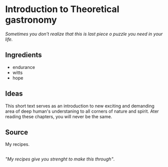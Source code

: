 # Introduction to Theoretical gastronomy
_Sometimes you don't realize that this is last piece o puzzle you need in your life._

## Ingredients
 * endurance
 * witts
 * hope

## Ideas
This short text serves as an introduction to new exciting and demanding area of deep human's understaning to all corners of nature and spirit. Ater reading these chapters, you will never be the same.

## Source
My recipes.

##
_"My recipes give you strenght to make this through"_.
